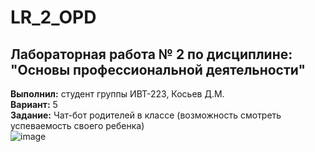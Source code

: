 # LR_2_OPD  
## Лабораторная работа № 2 по дисциплине: "Основы профессиональной деятельности"    
**Выполнил:** студент группы ИВТ-223, Косьев Д.М.    
**Вариант:** 5    
**Задание:** Чат-бот родителей в классе (возможность смотреть успеваемость своего ребенка)        
![image](https://github.com/6y6jiuk273/LR_2_OPD/assets/125188456/de3aa57a-3ba8-4741-a289-6681becc4dad)    
